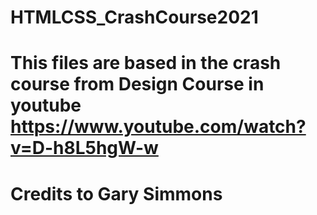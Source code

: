 # HTMLCSS_CrashCourse2021
# This files are based in the crash course from Design Course in youtube https://www.youtube.com/watch?v=D-h8L5hgW-w
# Credits to Gary Simmons
